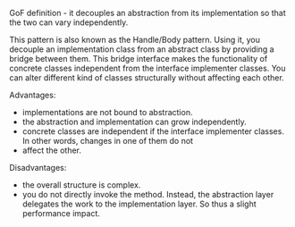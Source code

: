 
GoF definition - it decouples an abstraction from its implementation so that the two can vary independently.

This pattern is also known as the Handle/Body pattern. Using it, you decouple an implementation class from an 
abstract class by providing a bridge between them. This bridge interface makes the functionality of concrete classes
independent from the interface implementer classes. You can alter different kind of classes structurally without
affecting each other.

Advantages:
- implementations are not bound to abstraction.
- the abstraction and implementation can grow independently.
- concrete classes are independent if the interface implementer classes. In other words, changes in one of them do not
- affect the other.

Disadvantages:
- the overall structure is complex.
- you do not directly invoke the method. Instead, the abstraction layer delegates the work to the implementation layer.
So thus a slight performance impact.